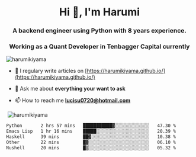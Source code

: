 <h1 align="center">Hi 👋, I'm Harumi</h1>
<h3 align="center">A backend engineer using <b>Python</b> with 8 years experience.</h3>
<h3 align="center">Working as a Quant Developer in <b>Tenbagger Capital</b> currently</h3>

<p align="left"> <img src="https://komarev.com/ghpvc/?username=harumikiyama" alt="harumikiyama" /> </p>


- 📝 I regulary write articles on [https://harumikiyama.github.io/](https://harumikiyama.github.io/)

- 💬 Ask me about **everything your want to ask**

- 📫 How to reach me **lucisu0720@hotmail.com**

<p>&nbsp;<img align="center" src="https://github-readme-stats.vercel.app/api?username=harumikiyama&show_icons=true" alt="harumikiyama" /></p>


<!--START_SECTION:waka-->

```txt
Python       2 hrs 57 mins   ███████████▓░░░░░░░░░░░░░   47.30 %
Emacs Lisp   1 hr 16 mins    █████░░░░░░░░░░░░░░░░░░░░   20.39 %
Haskell      39 mins         ██▓░░░░░░░░░░░░░░░░░░░░░░   10.38 %
Other        22 mins         █▓░░░░░░░░░░░░░░░░░░░░░░░   06.10 %
Nushell      20 mins         █▒░░░░░░░░░░░░░░░░░░░░░░░   05.32 %
```

<!--END_SECTION:waka-->
